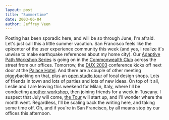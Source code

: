 ```yaml
--- 
layout: post
title: "Summertime"
date: 2003-06-04
author: Jeffrey Veen
---
```

Posting has been sporadic here, and will be so through June, I'm afraid. Let's just call this a little summer vacation. San Francisco feels like the epicenter of the user experience community this week (and yes, I realize it's unwise to make earthquake references about my home city). Our <a href="http://adaptivepath.com/events/workshops/">Adaptive Path Workshop Series</a> is going on in the <a href="http://www.commonwealthclub.org/">Commonwealth Club</a> across the street from our offices. Tomorrow, the <a href="http://www.dux2003.org/">DUX 2003</a> conference kicks off next door at the <a href="http://www.sfpalace.com/">Palace Hotel</a>. And there are a couple of other meeting piggybacking on that, plus an <a href="http://www.dux2003.org/program/studios.html">open studio tour</a> of local design shops. Lots of friends in town and lots of parties and lots of new ideas. On top of it all, Leslie and I are leaving this weekend for Milan, Italy, where I'll be conducting <a href="http://adaptivepath.com/events/2003/milan.php ">another workshop</a>, then joining friends for a week in Tuscany. I suspect that July will come,  <a href="http://www.letour.fr/">the Tour</a> will start up, and I'll wonder where the month went. Regardless, I'll be scaling back the writing here, and taking some time off. Oh, and if you're in San Francisco, by all means stop by our offices this afternoon.
&#8203;